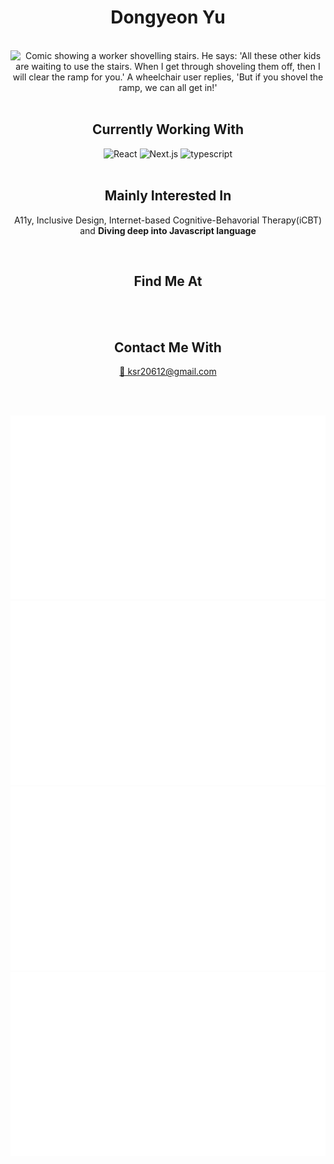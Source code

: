 <div align='center'>
  <h1 style="display: 'none'">Dongyeon Yu</h1>
  <br/>
  <img src="https://github.com/ksr20612/ksr20612/assets/48278678/c8a5d098-6dc4-4af2-822d-443d7cddb5db" alt="Comic showing a worker shovelling stairs. He says: 'All these other kids are waiting to use the stairs. When I get through shoveling them off, then I will clear the ramp for you.' A wheelchair user replies, 'But if you shovel the ramp, we can all get in!'" width="auto" height="auto" draggable="false">
</div>

<br/>

<section align="center">
  <h2 align="center"> Currently Working With </h2>
  <div align="center">
    <img src="https://img.shields.io/badge/React-61DAFB?style=for-the-badge&logo=React&logoColor=white" alt="React">
    <img src="https://img.shields.io/badge/Next.js-000000?style=for-the-badge&logo=Next.js&logoColor=white" alt="Next.js">
    <img src="https://img.shields.io/badge/TypeScript-3178C6?style=for-the-badge&logo=Typescript&logoColor=white" alt="typescript"> 
<!--     <img src="https://img.shields.io/badge/Nest.js-E0234E?style=for-the-badge&logo=NestJs&logoColor=white">  -->
<!--     <img src="https://img.shields.io/badge/Electron-9eeaf9?style=for-the-badge&logo=Electron&logoColor=black">  -->
<!--     <img src="https://img.shields.io/badge/Flutter-4ad0f6?style=for-the-badge&logo=Flutter&logoColor=white"> -->
  </div>
</section>

<br/>

<section align="center">
  <h2 align="center"> Mainly Interested In </h2>
  <p align="center">
    A11y, Inclusive Design, Internet-based Cognitive-Behavorial Therapy(iCBT) <br/> and <strong>Diving deep into Javascript language</strong>
  </p>
</section>

<br/>

<section align="center">
  <h2 align="center"> Find Me At </h2>
  <div align="center">
    <a href="https://velog.io/@ksr20612/" aria-label="tech blog"><img src="https://img.shields.io/badge/blog(velog)-20C997?style=for-the-badge&logo=Velog&logoColor=white" alt=""></a>
    <a href="https://blog.naver.com/naivethan" aria-label="icbt blog"><img src="https://img.shields.io/badge/blog(naver)-03C75A?style=for-the-badge&logoColor=white" alt=""></a>
    <a href="https://www.linkedin.com/in/dongyeon-yu-06ab6827b/" aria-label="linked in"><img src="https://img.shields.io/badge/linkedIn-0A66C2?style=for-the-badge&logo=LinkedIn&logoColor=white" alt=""></a>
  </div>
</section>

<br/>

<section align="center">
  <h2 align="center"> Contact Me With </h2>
  <div align="center">
    <a href="mailto: ksr20612@gmail.com" target="_blank">📧 ksr20612@gmail.com</a>
  </div>
<!--   <p align="center">
    <a href="https://open.kakao.com/o/s1zUXMLf" target="_blank">
      🍫 KakaoTalk Open Chat
    </a>
  </p> -->
</p>

<br/> <br/>

<section align="center">
  <img src="https://raw.githubusercontent.com/ksr20612/gitStats/master/generated/overview.svg#gh-dark-mode-only" alt="gitstat" />
  <img src="https://raw.githubusercontent.com/ksr20612/gitStats/master/generated/overview.svg#gh-light-mode-only" alt="gitstat" />
  <img src="https://raw.githubusercontent.com/ksr20612/gitStats/master/generated/languages.svg#gh-dark-mode-only" alt="gitstat" />
  <img src="https://raw.githubusercontent.com/ksr20612/gitStats/master/generated/languages.svg#gh-light-mode-only" alt="gitstat" />
</section>

